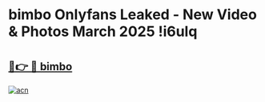# bimbo Onlyfans Leaked - New Video & Photos March 2025 !i6ulq

# <h2><a href="https://q4jqh0.iuczelnia.edu.pl?title=bimbo&ref=i6ulq">🔗👉 🔴 bimbo</a></h2>

[![acn](https://github.com/user-attachments/assets/0f9c940e-d8b0-45ae-aac7-cd30a18b3e1c)](https://q4jqh0.iuczelnia.edu.pl?title=bimbo&ref=i6ulq)

